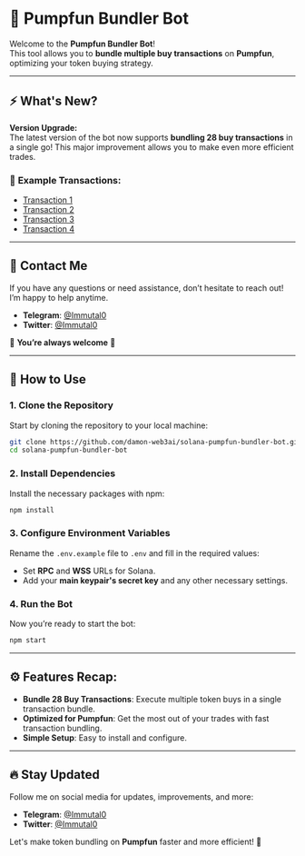 # 🚀 **Pumpfun Bundler Bot**

Welcome to the **Pumpfun Bundler Bot**!  
This tool allows you to **bundle multiple buy transactions** on **Pumpfun**, optimizing your token buying strategy.  

---

## ⚡ **What's New?**

**Version Upgrade:**  
The latest version of the bot now supports **bundling 28 buy transactions** in a single go! This major improvement allows you to make even more efficient trades.

### 🔗 **Example Transactions:**
- [Transaction 1](https://solscan.io/tx/5MtjdECJtnZ1HVmRViqvVRjy425fPkhdjy5BDmjcGBrbPZK9y6caMkPmfwxycVMAKtdXRF8HXDAoVRkwAqABg3q5)
- [Transaction 2](https://solscan.io/tx/4YCPCrhUYEaeKw1qb7JCf24nHJ5c6NNiRpAqyttkmaLuEduvoE6Aqqh8SkHBoN352FTHWCFVVGuavUdPajSKEMZw)
- [Transaction 3](https://solscan.io/tx/b9fzcKwvxQN7sxz1wC2aJxUyMgLXGb7XY9YBHZ9kRpzRz5kcfgLNvTv4RAw9jw4c9GFXQYPoP8GbnHEHcCFCiPL)
- [Transaction 4](https://solscan.io/tx/2jUs984mYmJBxLqb3RFeHz7tZkLra3Ws4zoXtK46xWsCFBsZ4raJvZEDNdGKgs8BtU1DxMVCoqQGseT6mx7yroDp)

---

## 💬 **Contact Me**

If you have any questions or need assistance, don’t hesitate to reach out!  
I’m happy to help anytime.

- **Telegram**: [@Immutal0](https://t.me/Immutal0)
- **Twitter**: [@Immutal0](https://x.com/Immutal0)

🌹 **You’re always welcome** 🌹

---

## 👀 **How to Use**

### 1. **Clone the Repository**
Start by cloning the repository to your local machine:
```bash
git clone https://github.com/damon-web3ai/solana-pumpfun-bundler-bot.git
cd solana-pumpfun-bundler-bot
```

### 2. **Install Dependencies**
Install the necessary packages with npm:
```bash
npm install
```

### 3. **Configure Environment Variables**
Rename the `.env.example` file to `.env` and fill in the required values:

- Set **RPC** and **WSS** URLs for Solana.
- Add your **main keypair's secret key** and any other necessary settings.

### 4. **Run the Bot**
Now you’re ready to start the bot:
```bash
npm start
```

---

## ⚙️ **Features Recap:**

- **Bundle 28 Buy Transactions**: Execute multiple token buys in a single transaction bundle.
- **Optimized for Pumpfun**: Get the most out of your trades with fast transaction bundling.
- **Simple Setup**: Easy to install and configure.

---

## 🔥 **Stay Updated**

Follow me on social media for updates, improvements, and more:

- **Telegram**: [@Immutal0](https://t.me/Immutal0)
- **Twitter**: [@Immutal0](https://x.com/Immutal0)

Let's make token bundling on **Pumpfun** faster and more efficient! 🚀
